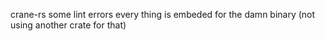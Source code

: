 crane-rs
some lint errors
every thing is embeded for the damn binary (not using another crate for that)
